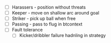 - [ ] Harassers - position without threats
- [ ] Keeper - move on shallow arc around goal
- [ ] Striker - pick up ball when free
- [ ] Passing - pass to flug in btcontext
- [ ] Fault tolerance
  - [ ] Kicker/dribbler failure hadnling in strategy
